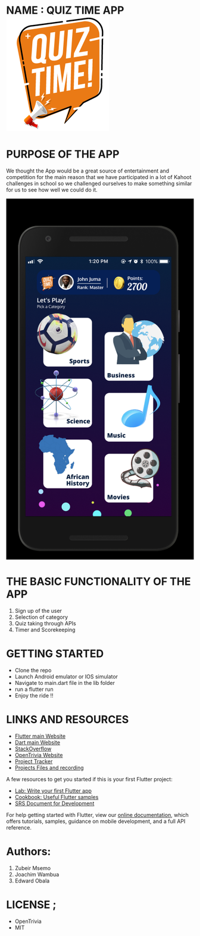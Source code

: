 # NAME : QUIZ TIME APP![Image of QuizTimeApp](https://github.com/alu-rwa-prog-1/week-2-class-activity-1-edkizu/blob/main/Summative_Prototype_v1/assets/images/QuizTimeLogo.png)

# PURPOSE OF THE APP

We thought the App would be a great source of entertainment and competition  for the main reason that we have participated in a lot of Kahoot challenges in school so we challenged ourselves to make something similar for us to see how well we could do it.

![Screenshoot](https://github.com/alu-rwa-prog-1/week-2-class-activity-1-edkizu/blob/main/Summative_Prototype_v1/assets/images/Screenshot%202021-03-03%20at%2022.51.42.png)


# THE BASIC FUNCTIONALITY OF THE APP 
1) Sign up of the user
2) Selection of category
3) Quiz taking through APIs
4) Timer and Scorekeeping


# GETTING STARTED
- Clone the repo
- Launch Android emulator or IOS simulator
- Navigate to main.dart file in the lib folder
- run a flutter run 
- Enjoy the ride !!


# LINKS AND RESOURCES
- [Flutter main Website](https://flutter.dev/)
- [Dart main Website](https://dart.dev/)
- [StackOverflow](https://stackoverflow.com/) 
- [OpenTrivia Website](https://opentdb.com/)
- [Project Tracker](https://docs.google.com/spreadsheets/d/1LJ24gvGXkMCDAbZhBQFv4BBJ69LnbO9oWt9Y3iJ8b_s/edit?usp=sharing)
- [Projects Files and recording](https://drive.google.com/drive/folders/1YYd06cmCtM17dQ-jQfCWGO61qaX-iRAv?usp=sharing)

A few resources to get you started if this is your first Flutter project:

- [Lab: Write your first Flutter app](https://flutter.dev/docs/get-started/codelab)
- [Cookbook: Useful Flutter samples](https://flutter.dev/docs/cookbook)
- [SRS Document for Development](https://docs.google.com/document/d/1JCpmXgG9H44kK4JbwlKu41B3VVnStJDR3ns6lO8Fh98/edit?usp=sharing)

For help getting started with Flutter, view our
[online documentation](https://flutter.dev/docs), which offers tutorials,
samples, guidance on mobile development, and a full API reference.



# Authors:
1) Zubeir  Msemo
2) Joachim Wambua
3) Edward Obala

# LICENSE ;
- OpenTrivia
- MIT 



